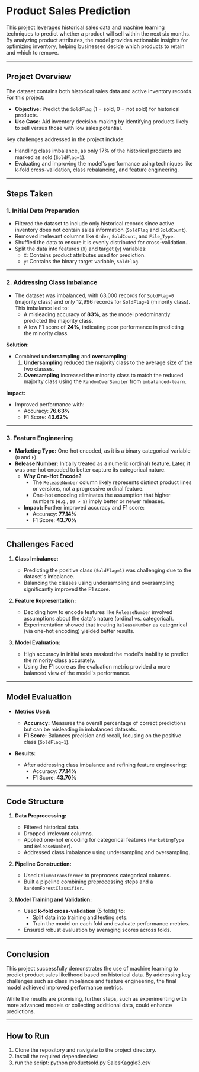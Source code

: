 # Product Sales Prediction

This project leverages historical sales data and machine learning techniques to predict whether a product will sell within the next six months. By analyzing product attributes, the model provides actionable insights for optimizing inventory, helping businesses decide which products to retain and which to remove.

---

## **Project Overview**

The dataset contains both historical sales data and active inventory records. For this project:
- **Objective:** Predict the `SoldFlag` (1 = sold, 0 = not sold) for historical products.
- **Use Case:** Aid inventory decision-making by identifying products likely to sell versus those with low sales potential.

Key challenges addressed in the project include:
- Handling class imbalance, as only 17% of the historical products are marked as sold (`SoldFlag=1`).
- Evaluating and improving the model's performance using techniques like k-fold cross-validation, class rebalancing, and feature engineering.

---

## **Steps Taken**

### **1. Initial Data Preparation**
- Filtered the dataset to include only historical records since active inventory does not contain sales information (`SoldFlag` and `SoldCount`).
- Removed irrelevant columns like `Order`, `SoldCount`, and `File_Type`.
- Shuffled the data to ensure it is evenly distributed for cross-validation.
- Split the data into features (`X`) and target (`y`) variables:
  - `X`: Contains product attributes used for prediction.
  - `y`: Contains the binary target variable, `SoldFlag`.

---

### **2. Addressing Class Imbalance**
- The dataset was imbalanced, with 63,000 records for `SoldFlag=0` (majority class) and only 12,996 records for `SoldFlag=1` (minority class). This imbalance led to:
  - A misleading accuracy of **83%**, as the model predominantly predicted the majority class.
  - A low F1 score of **24%**, indicating poor performance in predicting the minority class.

**Solution:**
- Combined **undersampling** and **oversampling**:
  1. **Undersampling** reduced the majority class to the average size of the two classes.
  2. **Oversampling** increased the minority class to match the reduced majority class using the `RandomOverSampler` from `imbalanced-learn`.

**Impact:**
- Improved performance with:
  - Accuracy: **76.63%**
  - F1 Score: **43.62%**

---

### **3. Feature Engineering**
- **Marketing Type:** One-hot encoded, as it is a binary categorical variable (`D` and `F`).
- **Release Number:** Initially treated as a numeric (ordinal) feature. Later, it was one-hot encoded to better capture its categorical nature.
  - **Why One-Hot Encode?**
    - The `ReleaseNumber` column likely represents distinct product lines or versions, not a progressive ordinal feature.
    - One-hot encoding eliminates the assumption that higher numbers (e.g., `10 > 5`) imply better or newer releases.
  - **Impact:** Further improved accuracy and F1 score:
    - Accuracy: **77.14%**
    - F1 Score: **43.70%**

---

## **Challenges Faced**

1. **Class Imbalance:**
   - Predicting the positive class (`SoldFlag=1`) was challenging due to the dataset's imbalance.
   - Balancing the classes using undersampling and oversampling significantly improved the F1 score.

2. **Feature Representation:**
   - Deciding how to encode features like `ReleaseNumber` involved assumptions about the data's nature (ordinal vs. categorical).
   - Experimentation showed that treating `ReleaseNumber` as categorical (via one-hot encoding) yielded better results.

3. **Model Evaluation:**
   - High accuracy in initial tests masked the model's inability to predict the minority class accurately.
   - Using the F1 score as the evaluation metric provided a more balanced view of the model's performance.

---

## **Model Evaluation**

- **Metrics Used:**
  - **Accuracy:** Measures the overall percentage of correct predictions but can be misleading in imbalanced datasets.
  - **F1 Score:** Balances precision and recall, focusing on the positive class (`SoldFlag=1`).

- **Results:**
  - After addressing class imbalance and refining feature engineering:
    - Accuracy: **77.14%**
    - F1 Score: **43.70%**

---

## **Code Structure**

1. **Data Preprocessing:**
   - Filtered historical data.
   - Dropped irrelevant columns.
   - Applied one-hot encoding for categorical features (`MarketingType` and `ReleaseNumber`).
   - Addressed class imbalance using undersampling and oversampling.

2. **Pipeline Construction:**
   - Used `ColumnTransformer` to preprocess categorical columns.
   - Built a pipeline combining preprocessing steps and a `RandomForestClassifier`.

3. **Model Training and Validation:**
   - Used **k-fold cross-validation** (5 folds) to:
     - Split data into training and testing sets.
     - Train the model on each fold and evaluate performance metrics.
   - Ensured robust evaluation by averaging scores across folds.

---

## **Conclusion**

This project successfully demonstrates the use of machine learning to predict product sales likelihood based on historical data. By addressing key challenges such as class imbalance and feature engineering, the final model achieved improved performance metrics. 

While the results are promising, further steps, such as experimenting with more advanced models or collecting additional data, could enhance predictions.

---

## **How to Run**

1. Clone the repository and navigate to the project directory.
2. Install the required dependencies:
3. run the script:
    python productsold.py SalesKaggle3.csv

